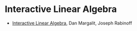 # Interactive Linear Algebra

* [Interactive Linear Algebra](https://textbooks.math.gatech.edu/ila/), Dan Margalit, Joseph Rabinoff
